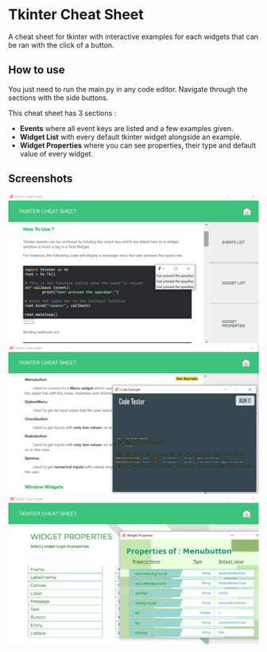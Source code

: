 # Tkinter Cheat Sheet
A cheat sheet for tkinter with interactive examples for each widgets that can be ran with the click of a button.

## How to use
You just need to run the main.py in any code editor.
Navigate through the sections with the side buttons.

This cheat sheet has 3 sections : 
- __Events__ where all event keys are listed and a few examples given.
- __Widget List__ with every default tkinter widget alongside an example.
- __Widget Properties__ where you can see properties, their type and default value of every widget.

## Screenshots

![Events example](https://github.com/Hugo-AOYAGI/tkinter_cheat_sheet/blob/master/assets/screenshots/code_run_example.png?raw=true)
![Widget List example](https://github.com/Hugo-AOYAGI/tkinter_cheat_sheet/blob/master/assets/screenshots/widg_run_example.png?raw=true)
![Widget Properties example](https://github.com/Hugo-AOYAGI/tkinter_cheat_sheet/blob/master/assets/screenshots/widget_props.png?raw=true)
